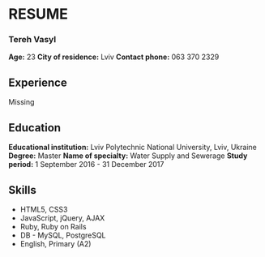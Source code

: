 # RESUME
### Tereh Vasyl
**Age:** 23
**City of residence:** Lviv
**Contact phone:** 063 370 2329
## Experience
Missing
## Education
**Educational institution:** Lviv Polytechnic National University, Lviv, Ukraine
**Degree:** Master
**Name of specialty:** Water Supply and Sewerage
**Study period:** 1 September  2016 - 31 December 2017
## Skills
* HTML5, CSS3
* JavaScript, jQuery, AJAX
* Ruby, Ruby on Rails
* DB - MySQL, PostgreSQL
* English, Primary (A2)
